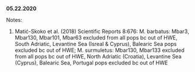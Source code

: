 **05.22.2020**

Notes:
1. Matić-Skoko et al. (2018) Scientific Reports 8:676: M. barbatus: Mbar3, Mbar130, Mbar101, Mbar63 excluded from all pops bc out of HWE, South Adriatic, Levantine Sea (Isreal & Cyprus), Balearic Sea pops excluded bc out of HWE; M. surmuletus: Mbar130, Mbar133 excluded from all pops bc out of HWE, North Adriatic (Croatia), Levantine Sea (Cyprus), Balearic Sea, Portugal pops excluded bc out of HWE
